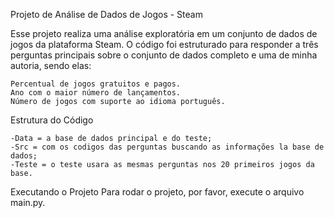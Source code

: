 Projeto de Análise de Dados de Jogos - Steam

Esse projeto realiza uma análise exploratória em um conjunto de dados de jogos da plataforma Steam. O código foi estruturado para responder a três perguntas principais sobre o conjunto de dados completo e uma de minha autoria, sendo elas:

    Percentual de jogos gratuitos e pagos.
    Ano com o maior número de lançamentos.
    Número de jogos com suporte ao idioma português.

Estrutura do Código

    -Data = a base de dados principal e do teste;
    -Src = com os codigos das perguntas buscando as informações la base de dados;
    -Teste = o teste usara as mesmas perguntas nos 20 primeiros jogos da base.
Executando o Projeto
Para rodar o projeto, por favor, execute o arquivo main.py.
